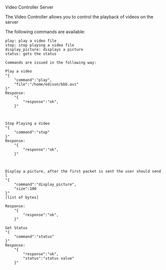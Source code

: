 Video Controller Server

The Video Controller allows you to control the playback of videos on the server

The following commands are available:
    
    play: play a video file
    stop: stop playing a video file
    display_picture: displays a picture
    status: gets the status

    Commands are issued in the following way:

    Play a video
    "{
        "command":"play",
        "file":"/home/edison/bbb.avi"
    }"
    Response:
        "{
            "response":"ok",
        }"



    Stop Playing a Video
    "{
        "command":"stop"
    }"
    Response:
        "{
            "response":"ok",
        }"



    Display a picture, after the first packet is sent the user should send l
    "{
        "command":"display_picture",
        "size":100
    }"
    [list of bytes]

    Response:
        "{
            "response":"ok",
        }"

    Get Status
    "{
        "command":"status"
    }"
    Response:
        "{
            "response":"ok",
            "status":"status value"
        }"



